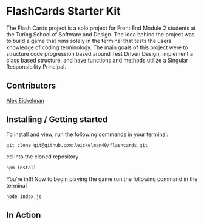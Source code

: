 # FlashCards Starter Kit

The Flash Cards project is a solo project for Front End Module 2 students at the Turing School of Software and Design. The idea behind the project was to build a game that runs solely in the terminal that tests the users knowledge of coding terminology. The main goals of this project were to structure code progression based around Test Driven Design, implement a class based structure, and have functions and methods utilize a Singular Responsibility Principal. 

## Contributors

[Alex Eickelman](https://github.com/Aeickelman40)

## Installing / Getting started

To install and view, run the following commands in your terminal:
```
git clone git@github.com:Aeickelman40/flashcards.git
```
cd into the cloned repository
```
npm install
```
You're in!!! Now to begin playing the game run the following command in the terminal
```
node index.js
```

## In Action

